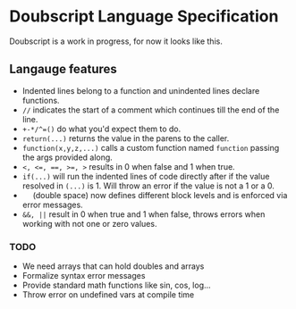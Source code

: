 # Doubscript Language Specification

Doubscript is a work in progress, for now it looks like this.

## Langauge features

- Indented lines belong to a function and unindented lines declare functions.
- `//` indicates the start of a comment which continues till the end of the line.
- `+-*/^=()` do what you'd expect them to do.
- `return(...)` returns the value in the parens to the caller.
- `function(x,y,z,...)` calls a custom function named `function` passing the args provided along.
- `<, <=, ==, >=, >` results in 0 when false and 1 when true.
- `if(...)` will run the indented lines of code directly after if the value resolved in `(...)` is 1. Will throw an error if the value is not a 1 or a 0.
- `  ` (double space) now defines different block levels and is enforced via error messages.
- `&&, ||` result in 0 when true and 1 when false, throws errors when working with not one or zero values.

### TODO

- We need arrays that can hold doubles and arrays
- Formalize syntax error messages
- Provide standard math functions like sin, cos, log...
- Throw error on undefined vars at compile time
